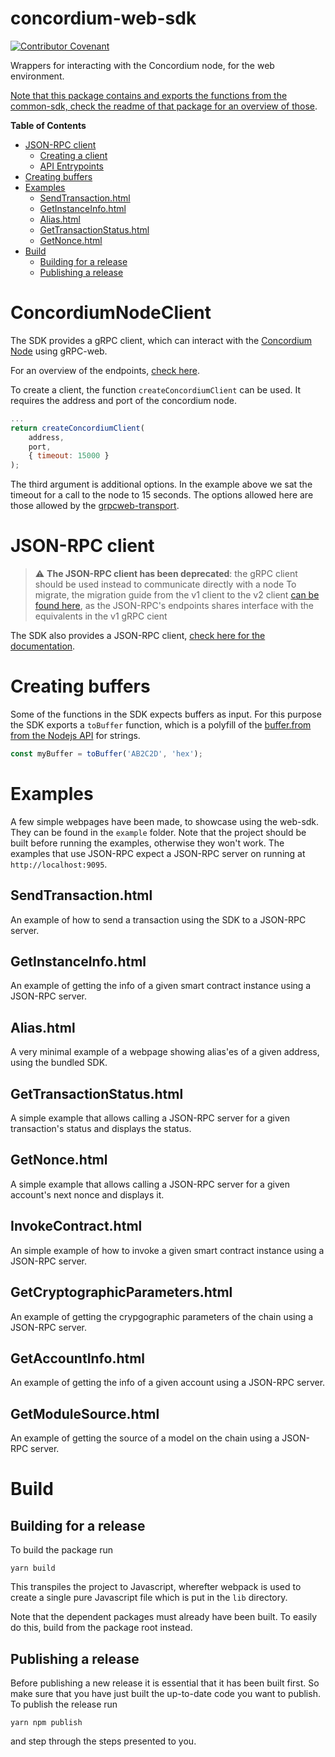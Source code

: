 # concordium-web-sdk

[![Contributor Covenant](https://img.shields.io/badge/Contributor%20Covenant-2.0-4baaaa.svg)](https://github.com/Concordium/.github/blob/main/.github/CODE_OF_CONDUCT.md)

Wrappers for interacting with the Concordium node, for the web environment.

[Note that this package contains and exports the functions from the common-sdk, check the readme of that package for an overview of those](../common/README.md).

**Table of Contents**
- [JSON-RPC client](#json-rpc-client)
    - [Creating a client](#creating-a-client)
    - [API Entrypoints](#api-entrypoints)
- [Creating buffers](#creating-buffers)
- [Examples](#examples)
    - [SendTransaction.html](#sendtransactionhtml)
    - [GetInstanceInfo.html](#getinstanceinfohtml)
    - [Alias.html](#aliashtml)
    - [GetTransactionStatus.html](#gettransactionstatushtml)
    - [GetNonce.html](#getnoncehtml)
- [Build](#build)
    - [Building for a release](#building-for-a-release)
    - [Publishing a release](#publishing-a-release)

# ConcordiumNodeClient
The SDK provides a gRPC client, which can interact with the [Concordium Node](https://github.com/Concordium/concordium-node) using gRPC-web.

For an overview of the endpoints, [check here](../../docs/gRPC.md).

To create a client, the function `createConcordiumClient` can be used. It requires the address and port of the concordium node. 
```js
...
return createConcordiumClient(
    address,
    port,
    { timeout: 15000 }
);
```

The third argument is additional options. In the example above we sat the timeout for a call to the node to 15 seconds. The options allowed here are those allowed by the [grpcweb-transport](https://www.npmjs.com/package/@protobuf-ts/grpcweb-transport).


# JSON-RPC client
> :warning: **The JSON-RPC client has been deprecated**: the gRPC client should be used instead to communicate directly with a node
> To migrate, the migration guide from the v1 client to the v2 client [can be found here](../../docs/grpc-migration.md), as the JSON-RPC's endpoints shares interface with the equivalents in the v1 gRPC cient 

The SDK also provides a JSON-RPC client, [check here for the documentation](../../docs/JSON-RPC.md).

# Creating buffers
Some of the functions in the SDK expects buffers as input.
For this purpose the SDK exports a `toBuffer` function, which is a polyfill of the [buffer.from from the Nodejs API](https://nodejs.org/api/buffer.html#static-method-bufferfromstring-encoding) for strings.
```js
const myBuffer = toBuffer('AB2C2D', 'hex');
```

# Examples
A few simple webpages have been made, to showcase using the web-sdk. They can be found in the `example` folder.
Note that the project should be built before running the examples, otherwise they won't work.
The examples that use JSON-RPC expect a JSON-RPC server on running at `http://localhost:9095`.

## SendTransaction.html
An example of how to send a transaction using the SDK to a JSON-RPC server.

## GetInstanceInfo.html
An example of getting the info of a given smart contract instance using a JSON-RPC server.

## Alias.html
A very minimal example of a webpage showing alias'es of a given address, using the bundled SDK.

## GetTransactionStatus.html
A simple example that allows calling a JSON-RPC server for a given transaction's status and displays the status.

## GetNonce.html
A simple example that allows calling a JSON-RPC server for a given account's next nonce and displays it.

## InvokeContract.html
An simple example of how to invoke a given smart contract instance using a JSON-RPC server.

## GetCryptographicParameters.html
An example of getting the crypgographic parameters of the chain using a JSON-RPC server.

## GetAccountInfo.html
An example of getting the info of a given account using a JSON-RPC server.

## GetModuleSource.html
An example of getting the source of a model on the chain using a JSON-RPC server.


# Build

## Building for a release
To build the package run
```
yarn build
```

This transpiles the project to Javascript, wherefter webpack is used to create a single pure Javascript file which is put in the `lib` directory.

Note that the dependent packages must already have been built. To easily do this, build from the package root instead.

## Publishing a release
Before publishing a new release it is essential that it has been built first. So make sure that 
you have just built the up-to-date code you want to publish. To publish the release run
```
yarn npm publish
```
and step through the steps presented to you.
